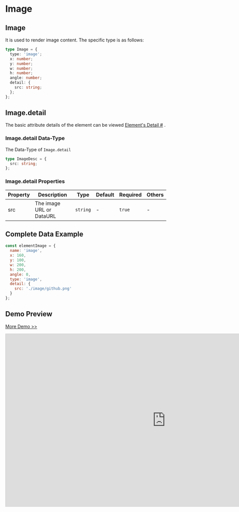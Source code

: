 # Image

## Image

It is used to render image content. The specific type is as follows:

```ts
type Image = {
  type: 'image';
  x: number;
  y: number;
  w: number;
  h: number;
  angle: number;
  detail: {
    src: string;
  };
};
```

## Image.detail

The basic attribute details of the element can be viewed [Element's Detail #](./info.md#element-s-detail) .

### Image.detail Data-Type

The Data-Type of `Image.detail`

```ts
type ImageDesc = {
  src: string;
};
```

### Image.detail Properties

| Property | Description              | Type     | Default | Required | Others |
| -------- | ------------------------ | -------- | ------- | -------- | ------ |
| src      | The image URL or DataURL | `string` | -       | `true`   | -      |

## Complete Data Example

```js
const elementImage = {
  name: 'image',
  x: 160,
  y: 100,
  w: 200,
  h: 200,
  angle: 0,
  type: 'image',
  detail: {
    src: './image/github.png'
  }
};
```

## Demo Preview

[More Demo >>](https://idraw.js.org/playground/?demo=elem-image)

<iframe class="idraw-playground-preview" 
    src="https://idraw.js.org/playground/?demo=elem-image&header=false&sider=false&default-editor-split=50" 
    width="1000" height="540" frameborder="no" border="0"
    style="border: 1px solid #cecece; margin: 0px auto;"
  ></iframe>
